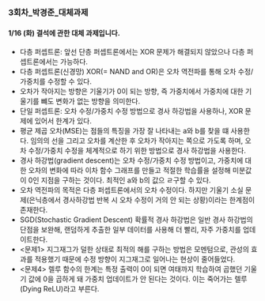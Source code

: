 ### 3회차_박경준_대체과제
#### 1/16 (화) 결석에 관한 대체 과제입니다.

- 다층 퍼셉트론: 앞선 단층 퍼셉트론에서는 XOR 문제가 해결되지 않았으나 다층 퍼셉트론에서는 가능하다.
- 다층 퍼셉트론(신경망) XOR(= NAND and OR)은 오차 역전파를 통해 오차 수정/가중치를 수정할 수 있다.
- 오차가 작아지는 방향은 기울기가 0이 되는 방향, 즉 가중치에서 가중치에 대한 기울기를 뺴도 변화가 없는 방향을 의미한다.
- 단일 퍼셉트론: 오차 수정/가중치 수정 방법으로 경사 하강법을 사용하나, XOR 문제에 있어서 한계가 있다.
- 평균 제곱 오차(MSE)는 점들의 특징을 가장 잘 나타내는 a와 b를 찾을 떄 사용한다. 임의의 선을 그리고 오차를 계산한 후 오차가 작아지는 쪽으로 가도록 하며, 오차 수정/가중치 수정을 체계적으로 하기 위한 방법으로 경사 하강법을 사용한다.
- 경사 하강법(gradient descent)는 오차 수정/가중치 수정 방법이고, 가중치에 대한 오차의 변화에 따라 이차 함수 그래프를 만들고 적절한 학습률을 설정해 미분값이 0인 지점을 구하는 것이다. 최적인 a와 b의 값으 ㄹ구할 수 있다.
- 오차 역전파의 목적은 다층 퍼셉트론에서의 오차 수정이다. 하지만 기울기 소실 문제(은닉층에서 경사하강법 반복 시 오차 수정이 거의 안 되는 상황)이라는 한계점이 존재한다.
- SGD(Stochastic Gradient Descent) 확률적 경사 하강법은 일반 경사 하강법의 단점을 보완해, 랜덤하게 추출한 일부 데이터를 사용해 더 빨리, 자주 가중치를 업데이트한다.
- <문제1> 지그재그가 덜한 상태로 최적의 해를 구하는 방법은 모멘텀으로, 관성의 효과를 적용했기 때문에 수정 방향이 지그재그로 일어나는 현상이 줄어들었다.
- <문제4> 렐루 함수의 한계는 특정 출력이 0이 되면 여태까지 학습하여 곱했던 기울기 값에 0을 곱하게 돼 가중치 업데이트가 안 된다는 것이다. 이는 죽어가는 렐루(Dying ReLU)라고 부른다.

